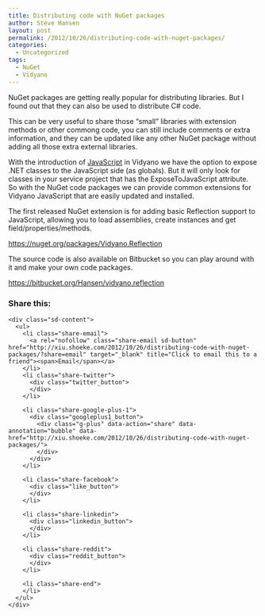 ```yaml
---
title: Distributing code with NuGet packages
author: Steve Hansen
layout: post
permalink: /2012/10/26/distributing-code-with-nuget-packages/
categories:
  - Uncategorized
tags:
  - NuGet
  - Vidyano
---
```

NuGet packages are getting really popular for distributing libraries. But I found out that they can also be used to distribute C# code.

This can be very useful to share those &#8220;small&#8221; libraries with extension methods or other commong code, you can still include comments or extra information, and they can be updated like any other NuGet package without adding all those extra external libraries.

With the introduction of <a title="JavaScript" href="http://www.vidyano.com/#!/Documentation/javascript" target="_blank">JavaScript</a> in Vidyano we have the option to expose .NET classes to the JavaScript side (as globals). But it will only look for classes in your service project that has the ExposeToJavaScript attribute. So with the NuGet code packages we can provide common extensions for Vidyano JavaScript that are easily updated and installed.

The first released NuGet extension is for adding basic Reflection support to JavaScript, allowing you to load assemblies, create instances and get field/properties/methods.

<https://nuget.org/packages/Vidyano.Reflection>

The source code is also available on Bitbucket so you can play around with it and make your own code packages.

<https://bitbucket.org/Hansen/vidyano.reflection>

<div class="sharedaddy sd-sharing-enabled">
  <div class="robots-nocontent sd-block sd-social sd-social-official sd-sharing">
    <h3 class="sd-title">
      Share this:
    </h3>
    
    <div class="sd-content">
      <ul>
        <li class="share-email">
          <a rel="nofollow" class="share-email sd-button" href="http://xiu.shoeke.com/2012/10/26/distributing-code-with-nuget-packages/?share=email" target="_blank" title="Click to email this to a friend"><span>Email</span></a>
        </li>
        <li class="share-twitter">
          <div class="twitter_button">
          </div>
        </li>
        
        <li class="share-google-plus-1">
          <div class="googleplus1_button">
            <div class="g-plus" data-action="share" data-annotation="bubble" data-href="http://xiu.shoeke.com/2012/10/26/distributing-code-with-nuget-packages/">
            </div>
          </div>
        </li>
        
        <li class="share-facebook">
          <div class="like_button">
          </div>
        </li>
        
        <li class="share-linkedin">
          <div class="linkedin_button">
          </div>
        </li>
        
        <li class="share-reddit">
          <div class="reddit_button">
          </div>
        </li>
        
        <li class="share-end">
        </li>
      </ul>
    </div>
  </div>
</div>